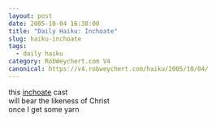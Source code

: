 ```yaml
---
layout: post
date: 2005-10-04 16:38:00
title: "Daily Haiku: Inchoate"
slug: haiku-inchoate
tags:
  - daily haiku
category: RobWeychert.com V4
canonical: https://v4.robweychert.com/haiku/2005/10/04/
---
```


this [inchoate](http://dictionary.reference.com/wordoftheday/archive/2005/10/04.html) cast  
will bear the likeness of Christ  
once I get some yarn